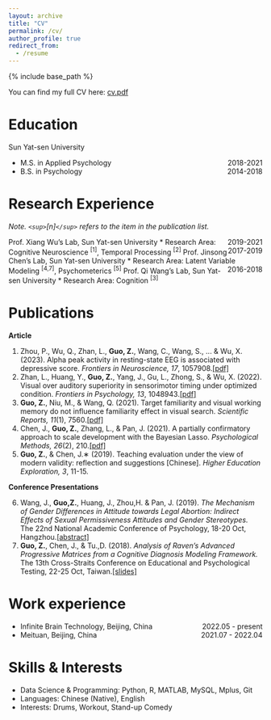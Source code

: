 ```yaml
---
layout: archive
title: "CV"
permalink: /cv/
author_profile: true
redirect_from:
  - /resume
---
```

{% include base_path %}

You can find my full CV here: [cv.pdf](../files/zhihan_guo_cv.pdf)

Education
=========

Sun Yat-sen University

* <div style="float: right;">2018-2021</div> M.S. in Applied Psychology
* <div style="float: right;">2014-2018</div> B.S. in Psychology

Research Experience
===================

*Note. `<sup>`[n]`</sup>` refers to the item in the publication list.*

<div style="float: right;">2019-2021 </div> Prof. Xiang Wu’s Lab, Sun Yat-sen University
* Research Area: Cognitive Neuroscience <sup>[1]</sup>, Temporal Processing <sup>[2]</sup>

<div style="float: right;">2017-2019 </div> Prof. Jinsong Chen’s Lab, Sun Yat-sen University
* Research Area: Latent Variable Modeling <sup>[4,7]</sup>, Psychometerics <sup>[5]</sup>

<div style="float: right;">2016-2018 </div> Prof. Qi Wang’s Lab, Sun Yat-sen University
* Research Area: Cognition <sup>[3]</sup>

Publications
============

**Article**
1. Zhou, P., Wu, Q., Zhan, L., **Guo, Z.**, Wang, C., Wang, S., ... & Wu, X. (2023). Alpha peak activity in resting-state EEG is associated with depressive score. *Frontiers in Neuroscience,* *17*, 1057908.[[pdf]](../files/alpha.pdf)
2. Zhan, L., Huang, Y., **Guo, Z.**, Yang, J., Gu, L., Zhong, S., & Wu, X. (2022). Visual over auditory superiority in sensorimotor timing under optimized condition. *Frontiers in Psychology, 13*, 1048943.[[pdf]](../files/visual.pdf)
3. **Guo, Z.**, Niu, M., & Wang, Q. (2021). Target familiarity and visual working memory do not influence familiarity effect in visual search. *Scientific Reports, 11*(1), 7560.[[pdf]](../files/target.pdf)
4. Chen, J., **Guo, Z.**, Zhang, L., & Pan, J. (2021). A partially confirmatory approach to scale development with the Bayesian Lasso. *Psychological Methods, 26*(2), 210.[[pdf]](../files/pcfa.pdf)
5. **Guo, Z.**, & Chen, J.∗ (2019). Teaching evaluation under the view of modern validity: reflection and suggestions [Chinese]. *Higher Education Exploration, 3*, 11-15.

**Conference Presentations**

6. Wang, J., **Guo,Z.**, Huang, J., Zhou,H. & Pan, J. (2019). *The Mechanism of Gender Differences in Attitude towards Legal Abortion: Indirect Effects of Sexual Permissiveness Attitudes and Gender Stereotypes.* The 22nd National Academic Conference of Psychology, 18-20 Oct, Hangzhou.[[abstract]](https://drive.google.com/file/d/1odkYz0VVHezjTkRJPUL-y3yD0-D2wkFo/view?usp=drive_link)
7. **Guo, Z.**, Chen, J., & Tu.,D. (2018). *Analysis of Raven’s Advanced Progressive Matrices from a Cognitive Diagnosis Modeling Framework.* The 13th Cross-Straits Conference on Educational and Psychological Testing, 22-25 Oct, Taiwan.[[slides]](https://drive.google.com/file/d/1KdSasxM4VMMRUF-0-tSUA5M5k_74V50n/view)

Work experience
===============

* <div style="float: right;">2022.05 - present </div> Infinite Brain Technology, Beijing, China
* <div style="float: right;">2021.07 - 2022.04 </div> Meituan, Beijing, China

Skills &  Interests
===================

* Data Science & Programming: Python, R, MATLAB, MySQL, Mplus, Git
* Languages: Chinese (Native), English
* Interests: Drums, Workout, Stand-up Comedy
